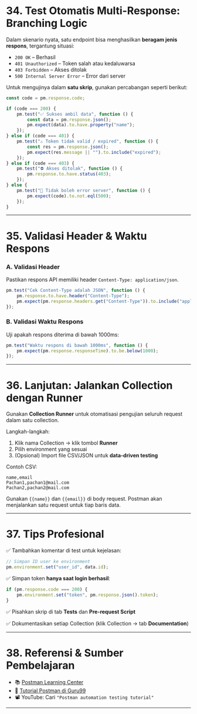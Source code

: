 # 34. Test Otomatis Multi-Response: Branching Logic

Dalam skenario nyata, satu endpoint bisa menghasilkan **beragam jenis respons**, tergantung situasi:

* `200 OK` – Berhasil
* `401 Unauthorized` – Token salah atau kedaluwarsa
* `403 Forbidden` – Akses ditolak
* `500 Internal Server Error` – Error dari server

Untuk mengujinya dalam **satu skrip**, gunakan percabangan seperti berikut:

```javascript
const code = pm.response.code;

if (code === 200) {
    pm.test("✅ Sukses ambil data", function () {
        const data = pm.response.json();
        pm.expect(data).to.have.property("name");
    });
} else if (code === 401) {
    pm.test("⚠️ Token tidak valid / expired", function () {
        const res = pm.response.json();
        pm.expect(res.message || "").to.include("expired");
    });
} else if (code === 403) {
    pm.test("⛔ Akses ditolak", function () {
        pm.response.to.have.status(403);
    });
} else {
    pm.test("🚨 Tidak boleh error server", function () {
        pm.expect(code).to.not.eql(500);
    });
}
```

---

# 35. Validasi Header & Waktu Respons

### A. Validasi Header

Pastikan respons API memiliki header `Content-Type: application/json`.

```javascript
pm.test("Cek Content-Type adalah JSON", function () {
    pm.response.to.have.header("Content-Type");
    pm.expect(pm.response.headers.get("Content-Type")).to.include("application/json");
});
```

### B. Validasi Waktu Respons

Uji apakah respons diterima di bawah 1000ms:

```javascript
pm.test("Waktu respons di bawah 1000ms", function () {
    pm.expect(pm.response.responseTime).to.be.below(1000);
});
```

---

# 36. Lanjutan: Jalankan Collection dengan Runner

Gunakan **Collection Runner** untuk otomatisasi pengujian seluruh request dalam satu collection.

Langkah-langkah:

1. Klik nama Collection → klik tombol **Runner**
2. Pilih environment yang sesuai
3. (Opsional) Import file CSV/JSON untuk **data-driven testing**

Contoh CSV:

```csv
name,email
Pachan1,pachan1@mail.com
Pachan2,pachan2@mail.com
```

Gunakan `{{name}}` dan `{{email}}` di body request. Postman akan menjalankan satu request untuk tiap baris data.

---

# 37. Tips Profesional

✅ Tambahkan komentar di test untuk kejelasan:

```javascript
// Simpan ID user ke environment
pm.environment.set("user_id", data.id);
```

✅ Simpan token **hanya saat login berhasil**:

```javascript
if (pm.response.code === 200) {
    pm.environment.set("token", pm.response.json().token);
}
```

✅ Pisahkan skrip di tab **Tests** dan **Pre-request Script**

✅ Dokumentasikan setiap Collection (klik Collection → tab **Documentation**)

---

# 38. Referensi & Sumber Pembelajaran

* 📚 [Postman Learning Center](https://learning.postman.com/)
* 🧪 [Tutorial Postman di Guru99](https://www.guru99.com/postman-tutorial.html)
* 📽️ YouTube: Cari `"Postman automation testing tutorial"`

---
